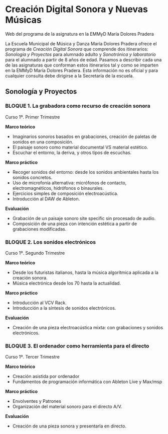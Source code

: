 # Creación Digital Sonora y Nuevas Músicas
Web del programa de la asignatura en la EMMyD María Dolores Pradera

La Escuela Municipal de Música y Danza María Dolores Pradera ofrece el programa de *Creación Digital Sonora* que comprende dos itinerarios: *Sonología y Proyectos* para alumnado adulto y *Sonotrónica y laboratorio* para el alumnado a partir de 8 años de edad. Pasamos a describir cada una de las asignaturas que conforman estos itinerarios tal y como se imparten en la EMMyD María Dolores Pradera. Esta información no es oficial y para cualquier consulta debe dirigirse a la Secretaría de la escuela. 

## Sonología y Proyectos 

### BLOQUE 1. La grabadora como recurso de creación sonora
Curso 1º. Primer Trimestre

**Marco teórico**
- Imaginarios sonoros basados en grabaciones, creación de paletas de sonidos en una composición.
- El paisaje sonoro como material documental VS material estético.
- Escuchar el entorno, la deriva, y otros tipos de escuchas.

**Marco práctico** 
- Recoger sonidos del entorno: desde los sonidos ambientales hasta los sonidos concretos.
- Uso de microfonía alternativa: micrófonos de contacto, electromagnéticos, hidrófonos o binaurales.
- Ejercicios simples de composición electroacústica.
- Introducción al DAW de Ableton.

**Evaluación**
- Grabación de un paisaje sonoro site specific sin procesado de audio.
- Composición de una pieza con intención estética a partir de grabaciones modificadas.

### BLOQUE 2. Los sonidos electrónicos
Curso 1º. Segundo Trimestre

**Marco teórico**
- Desde los futuristas italianos, hasta la música algorítmica aplicada a la creación sonora.
- Música electrónica desde los 70 hasta la actualidad.
  
**Marco práctico** 
- Introducción al VCV Rack.
- Introducción a la síntesis de sonidos electrónicos.

**Evaluación**
- Creación de una pieza electroacústica mixta: con grabaciones y sonidos electrónicos.

### BLOQUE 3. El ordenador como herramienta para el directo
Curso 1º. Tercer Trimestre

**Marco teórico**
- Creación asistida por ordenador
- Fundamentos de programación informática con Ableton Live y Max/msp

**Marco práctico** 
- Envolventes y Patrones
- Organización del material sonoro para el directo A/V.

**Evaluación**
- Creación de una pieza sonora y presentarla en directo.
